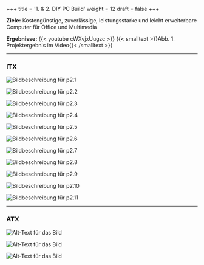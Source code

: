 +++
title = '1. & 2. DIY PC Build'
weight = 12
draft = false
+++

**Ziele:** Kostengünstige, zuverlässige, leistungsstarke und leicht erweiterbare Computer für Office und Multimedia 

**Ergebnisse:**
{{< youtube cWXvjxUugzc >}}
{{< smalltext >}}Abb. 1: Projektergebnis im Video{{< /smalltext >}}

---

### ITX  

![Bildbeschreibung für p2.1](/img/p2.1.jpg)

![Bildbeschreibung für p2.2](/img/p2.2.jpg)

![Bildbeschreibung für p2.3](/img/p2.3.jpg)

![Bildbeschreibung für p2.4](/img/p2.4.jpg)

![Bildbeschreibung für p2.5](/img/p2.5.jpg)

![Bildbeschreibung für p2.6](/img/p2.6.jpg)

![Bildbeschreibung für p2.7](/img/p2.7.jpg)

![Bildbeschreibung für p2.8](/img/p2.8.jpg)

![Bildbeschreibung für p2.9](/img/p2.9.jpg)

![Bildbeschreibung für p2.10](/img/p2.10.jpg)

![Bildbeschreibung für p2.11](/img/p2.11.jpg)


---


### ATX

![Alt-Text für das Bild](/img/p1.1.jpg)  

![Alt-Text für das Bild](/img/p1.2.jpg)  

![Alt-Text für das Bild](/img/p1.3.jpg)





